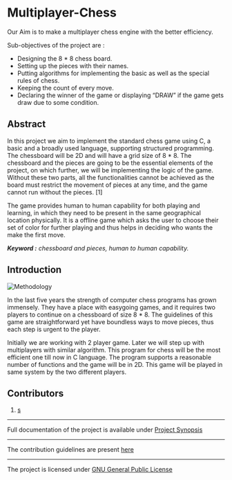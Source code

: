 # Multiplayer-Chess

Our Aim is to make a multiplayer chess engine with the better efficiency.

Sub-objectives of the project are : 
* Designing the 8 * 8 chess board.
* Setting up the pieces with their names.
* Putting algorithms for implementing the basic as well as the special rules of chess.
* Keeping the count of every move.
* Declaring the winner of the game or displaying “DRAW” if the game gets draw due to some condition.

## Abstract

In this project we aim to implement the standard chess game using C, a basic and a broadly used language, supporting structured programming. The chessboard will be 2D and will have a grid size of 8 * 8. The chessboard and the pieces are going to be the essential elements of the project, on which further, we will be implementing the logic of the game. Without these two parts, all the functionalities cannot be achieved as the board must restrict the movement of pieces at any time, and the game cannot run without the pieces. [1]

The game provides human to human capability for both playing and learning, in which they need to be present in the same geographical location physically. It is a offline game which asks the user to choose their set of color for further playing and thus helps in deciding who wants the make the first move. 

***Keyword :*** *chessboard and pieces, human to human capability.*

## Introduction

![Methodology](img/Methodology.png)

In the last five years the strength of computer chess programs has grown immensely. They have a place with easygoing games, and it requires two players to continue on a chessboard of size 8 * 8. The guidelines of this game are straightforward yet have boundless ways to move pieces, thus each step is urgent to the player. 

Initially we are working with 2 player game. Later we will step up with multiplayers with similar algorithm. This program for chess will be the most efficient one till now in C language. The program supports a reasonable number of functions and the game will be in 2D. This game will be played in same system by the two different players.


## Contributors

1. [s](https://github.com/kshitizsaini113)


---

Full documentation of the project is available under [Project Synopsis](Synopsis_Report/SynopsisReport.pdf)

---

The contribution guidelines are present [here](docs/CONTRIBUTING.md)

---

The project is licensed under [GNU General Public License](LICENSE) 
